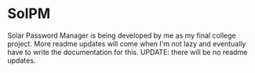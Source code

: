# SolPM
Solar Password Manager is being developed by me as my final college project.
More readme updates will come when I'm not lazy and eventually have to write the documentation for this.
UPDATE: there will be no readme updates.
